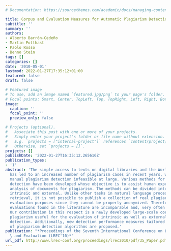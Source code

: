 ```yaml
---
# Documentation: https://sourcethemes.com/academic/docs/managing-content/

title: Corpus and Evaluation Measures for Automatic Plagiarism Detection
subtitle: ''
summary: ''
authors:
- Alberto Barrón-Cedeño
- Martin Potthast
- Paolo Rosso
- Benno Stein
tags: []
categories: []
date: '2010-05-01'
lastmod: 2022-01-27T17:35:12+01:00
featured: false
draft: false

# Featured image
# To use, add an image named `featured.jpg/png` to your page's folder.
# Focal points: Smart, Center, TopLeft, Top, TopRight, Left, Right, BottomLeft, Bottom, BottomRight.
image:
  caption: ''
  focal_point: ''
  preview_only: false

# Projects (optional).
#   Associate this post with one or more of your projects.
#   Simply enter your project's folder or file name without extension.
#   E.g. `projects = ["internal-project"]` references `content/project/deep-learning/index.md`.
#   Otherwise, set `projects = []`.
projects: []
publishDate: '2022-01-27T16:35:12.265616Z'
publication_types:
- '1'
abstract: 'The simple access to texts on digital libraries and the World Wide Web
  has led to an increased number of plagiarism cases in recent years, which renders
  manual plagiarism detection infeasible at large. Various methods for automatic plagiarism
  detection have been developed whose objective is to assist human experts in the
  analysis of documents for plagiarism. The methods can be divided into two main approaches:
  intrinsic and external. Unlike other tasks in natural language processing and information
  retrieval, it is not possible to publish a collection of real plagiarism cases for
  evaluation purposes since they cannot be properly anonymized. Therefore, current
  evaluations found in the literature are incomparable and, very often not even reproducible.
  Our contribution in this respect is a newly developed large-scale corpus of artificial
  plagiarism useful for the evaluation of intrinsic as well as external plagiarism
  detection. Additionally, new detection performance measures tailored to the evaluation
  of plagiarism detection algorithms are proposed.'
publication: "*Proceedings of the Seventh International Conference on Language Resources\
  \ and Evaluation (LREC'10)*"
url_pdf: http://www.lrec-conf.org/proceedings/lrec2010/pdf/35_Paper.pdf
---
```

